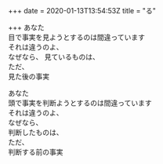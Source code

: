 +++
date = 2020-01-13T13:54:53Z
title = "る"

+++
あなた   
目で事実を見ようとするのは間違っています  
それは違うのよ、  
なぜなら、
見ているものは、  
ただ、  
見た後の事実  
  
あなた  
頭で事実を判断ようとするのは間違っています  
それは違うのよ、  
なぜなら、  
判断したものは、  
ただ、  
判断する前の事実